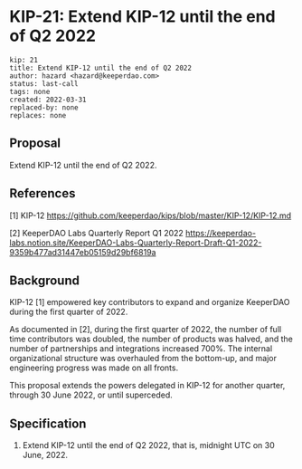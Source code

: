 # KIP-21: Extend KIP-12 until the end of Q2 2022

```
kip: 21
title: Extend KIP-12 until the end of Q2 2022
author: hazard <hazard@keeperdao.com>
status: last-call
tags: none
created: 2022-03-31
replaced-by: none
replaces: none
```

## Proposal 
Extend KIP-12 until the end of Q2 2022.

## References
[1] KIP-12 https://github.com/keeperdao/kips/blob/master/KIP-12/KIP-12.md

[2] KeeperDAO Labs Quarterly Report Q1 2022 https://keeperdao-labs.notion.site/KeeperDAO-Labs-Quarterly-Report-Draft-Q1-2022-9359b477ad31447eb05159d29bf6819a
## Background 
KIP-12 [1] empowered key contributors to expand and organize KeeperDAO during the first quarter of 2022.

As documented in [2], during the first quarter of 2022, the number of full time contributors was doubled, the number of products was halved, and the number of partnerships and integrations increased 700%. The internal organizational structure was overhauled from the bottom-up, and major engineering progress was made on all fronts.

This proposal extends the powers delegated in KIP-12 for another quarter, through 30 June 2022, or until superceded.

## Specification 
1. Extend KIP-12 until the end of Q2 2022, that is, midnight UTC on 30 June, 2022.
